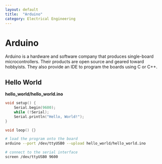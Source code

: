 ```yaml
---
layout: default
title:  "Arduino"
category: Electrical Engineering
---
```


# Arduino
Arduino is a hardware and software company that produces single-board
microcontrollers. Their products are open source and geared toward
hobbyists. They also provide an IDE to program the boards using C or C++.

## Hello World

**hello_world/hello_world.ino**
```cpp
void setup() {
    Serial.begin(9600);
    while (!Serial);
    Serial.println("Hello, World!");
}

void loop() {}
```

```bash
# load the program onto the board
arduino --port /dev/ttyUSB0 --upload hello_world/hello_world.ino

# connect to the serial interface
screen /dev/ttyUSB0 9600
```
